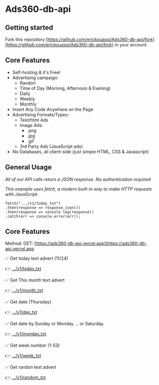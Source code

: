 # Ads360-db-api

Getting started
---------------

Fork this repository [https://github.com/erickouassi/Ads360-db-api/fork](https://github.com/erickouassi/Ads360-db-api/fork) in your account.

Core Features
-------------

*   Self-hosting & it's Free!
*   Advertising campaign:
    *   Randon
    *   Time of Day (Morning, Afternoon & Evening)
    *   Daily
    *   Weekly
    *   Monthly
*   Insert Any Code Anywhere on the Page
*   Advertising Formats/Types:
    *   Text/html Ads
    *   Image Ads:
        *   .png
        *   .jpg
        *   .gif
    *   3rd Party Ads (JavaScript ads)
*   No Databases, all client-side (just simple HTML, CSS & Javascript)

General Usage
-------------

_All of our API calls return a JSON response. No authentication required_  

_This example uses fetch, a modern built-in way to make HTTP requests with JavaScript._

  ```
  fetch(".../v1/today_txt")
  .then(response => response.json())
  .then(response => console.log(response))
  .catch(err => console.error(err));
  ```
  
  

Core Features
-------------

Method: GET: [https://ads360-db-api.vercel.app](https://ads360-db-api.vercel.app

✅ Get today text advert (11/24)

👉 [.../v1/today_txt](https://ads360-db-api.vercel.app/v1/today_txt)

✅ Get This month text advert

👉 [.../v1/month_txt](https://ads360-db-api.vercel.app/v1/month_txt)

✅ Get date (Thursday)

👉 [.../v1/day_txt](https://ads360-db-api.vercel.app/v1/day_txt)

✅ Get date by Sunday or Monday ...  or Saturday.

👉 [.../v1/monday_txt](https://ads360-db-api.vercel.app/v1/monday_txt)


✅ Get week number (1-53)

👉 [.../v1/week_txt](https://ads360-db-api.vercel.app/v1/week_txt)


✅ Get randon text advert

👉 [.../v1/random_txt](https://ads360-db-api.vercel.app/v1/random_txt)

